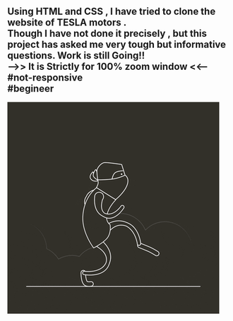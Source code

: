 <h2>
Using HTML and CSS , I have tried to clone the website of TESLA motors .<br> Though I have not done it precisely , but this project has asked me very tough but informative questions. Work is still Going!!
<br>
-->> It is Strictly for 100% zoom window <<--<br>
#not-responsive <br>
#begineer
</h2>
<img src="https://github.com/Geek-Tekina/TESLA-Future-CARS/blob/master/giphy.gif?raw=true">

